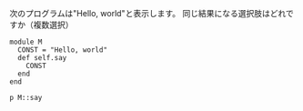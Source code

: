 次のプログラムは"Hello, world"と表示します。
同じ結果になる選択肢はどれですか（複数選択）

```
module M
  CONST = "Hello, world"
  def self.say
    CONST
  end
end

p M::say
```
